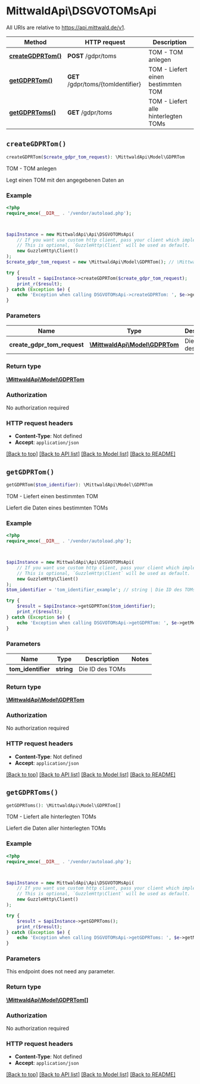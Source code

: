 # MittwaldApi\DSGVOTOMsApi

All URIs are relative to https://api.mittwald.de/v1.

Method | HTTP request | Description
------------- | ------------- | -------------
[**createGDPRTom()**](DSGVOTOMsApi.md#createGDPRTom) | **POST** /gdpr/toms | TOM - TOM anlegen
[**getGDPRTom()**](DSGVOTOMsApi.md#getGDPRTom) | **GET** /gdpr/toms/{tomIdentifier} | TOM - Liefert einen bestimmten TOM
[**getGDPRToms()**](DSGVOTOMsApi.md#getGDPRToms) | **GET** /gdpr/toms | TOM - Liefert alle hinterlegten TOMs


## `createGDPRTom()`

```php
createGDPRTom($create_gdpr_tom_request): \MittwaldApi\Model\GDPRTom
```

TOM - TOM anlegen

Legt einen TOM mit den angegebenen Daten an

### Example

```php
<?php
require_once(__DIR__ . '/vendor/autoload.php');



$apiInstance = new MittwaldApi\Api\DSGVOTOMsApi(
    // If you want use custom http client, pass your client which implements `GuzzleHttp\ClientInterface`.
    // This is optional, `GuzzleHttp\Client` will be used as default.
    new GuzzleHttp\Client()
);
$create_gdpr_tom_request = new \MittwaldApi\Model\GDPRTom(); // \MittwaldApi\Model\GDPRTom | Die Daten des Toms

try {
    $result = $apiInstance->createGDPRTom($create_gdpr_tom_request);
    print_r($result);
} catch (Exception $e) {
    echo 'Exception when calling DSGVOTOMsApi->createGDPRTom: ', $e->getMessage(), PHP_EOL;
}
```

### Parameters

Name | Type | Description  | Notes
------------- | ------------- | ------------- | -------------
 **create_gdpr_tom_request** | [**\MittwaldApi\Model\GDPRTom**](../Model/GDPRTom.md)| Die Daten des Toms |

### Return type

[**\MittwaldApi\Model\GDPRTom**](../Model/GDPRTom.md)

### Authorization

No authorization required

### HTTP request headers

- **Content-Type**: Not defined
- **Accept**: `application/json`

[[Back to top]](#) [[Back to API list]](../../README.md#endpoints)
[[Back to Model list]](../../README.md#models)
[[Back to README]](../../README.md)

## `getGDPRTom()`

```php
getGDPRTom($tom_identifier): \MittwaldApi\Model\GDPRTom
```

TOM - Liefert einen bestimmten TOM

Liefert die Daten eines bestimmten TOMs

### Example

```php
<?php
require_once(__DIR__ . '/vendor/autoload.php');



$apiInstance = new MittwaldApi\Api\DSGVOTOMsApi(
    // If you want use custom http client, pass your client which implements `GuzzleHttp\ClientInterface`.
    // This is optional, `GuzzleHttp\Client` will be used as default.
    new GuzzleHttp\Client()
);
$tom_identifier = 'tom_identifier_example'; // string | Die ID des TOMs

try {
    $result = $apiInstance->getGDPRTom($tom_identifier);
    print_r($result);
} catch (Exception $e) {
    echo 'Exception when calling DSGVOTOMsApi->getGDPRTom: ', $e->getMessage(), PHP_EOL;
}
```

### Parameters

Name | Type | Description  | Notes
------------- | ------------- | ------------- | -------------
 **tom_identifier** | **string**| Die ID des TOMs |

### Return type

[**\MittwaldApi\Model\GDPRTom**](../Model/GDPRTom.md)

### Authorization

No authorization required

### HTTP request headers

- **Content-Type**: Not defined
- **Accept**: `application/json`

[[Back to top]](#) [[Back to API list]](../../README.md#endpoints)
[[Back to Model list]](../../README.md#models)
[[Back to README]](../../README.md)

## `getGDPRToms()`

```php
getGDPRToms(): \MittwaldApi\Model\GDPRTom[]
```

TOM - Liefert alle hinterlegten TOMs

Liefert die Daten aller hinterlegten TOMs

### Example

```php
<?php
require_once(__DIR__ . '/vendor/autoload.php');



$apiInstance = new MittwaldApi\Api\DSGVOTOMsApi(
    // If you want use custom http client, pass your client which implements `GuzzleHttp\ClientInterface`.
    // This is optional, `GuzzleHttp\Client` will be used as default.
    new GuzzleHttp\Client()
);

try {
    $result = $apiInstance->getGDPRToms();
    print_r($result);
} catch (Exception $e) {
    echo 'Exception when calling DSGVOTOMsApi->getGDPRToms: ', $e->getMessage(), PHP_EOL;
}
```

### Parameters

This endpoint does not need any parameter.

### Return type

[**\MittwaldApi\Model\GDPRTom[]**](../Model/GDPRTom.md)

### Authorization

No authorization required

### HTTP request headers

- **Content-Type**: Not defined
- **Accept**: `application/json`

[[Back to top]](#) [[Back to API list]](../../README.md#endpoints)
[[Back to Model list]](../../README.md#models)
[[Back to README]](../../README.md)
